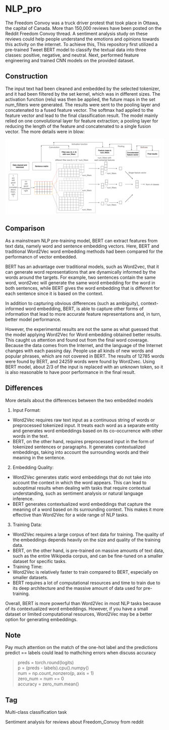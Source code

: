# NLP_pro

The Freedom Convoy was a truck driver protest that took place in Ottawa, the capital of Canada. More than 150,000 reviews have been posted on the Reddit Freedom Convoy thread. A sentiment analysis study on these reviews could help people understand the emotions and opinions towards this activity on the internet. To achieve this, This repository first utilized a pre-trained Tweet BERT model to classify the textual data into three classes: positive, negative, and neutral. Next,  performed feature engineering and trained CNN models on the provided dataset.

## Construction
The input text had been cleaned and embedded by the selected tokenizer, and it had been filtered by the set kernel, which was in different sizes. The activation function (relu) was then be applied, the future maps in the set num_filters were generated. The results were sent to the pooling layer and concatenated to a fused feature vector. The softmax had applied to the feature vector and lead to the final classification result. The model mainly relied on one convolutional layer for feature extraction; a pooling layer for reducing the length of the feature and concatenated to a single fusion vector. The more details were in blow:

![Architecture of CNN](arch.png)

## Comparison
As a mainstream NLP pre-training model, BERT can extract features from text data, namely word and sentence embedding vectors. Here, BERT and traditional Word2Vec word embedding methods had been compared for the performancn of vector embedded. 

BERT has an advantage over traditional models, such as Word2vec, that it can generate word representations that are dynamically informed by the words around the targets. For example, two sentences contain the same word, word2vec will generate the same word embedding for the word in both sentences, while BERT gives the word embedding that is different for each sentence since it is based on the context. 

In addition to capturing obvious differences (such as ambiguity), context-informed word embedding, BERT, is able to capture other forms of information that lead to more accurate feature representations and, in turn, better model performance. 

However, the experimental results are not the same as what guessed that the model applying Word2Vec for Word embedding obtained better results. This caught us attention and found out from the final word coverage. Because the data comes from the Internet, and the language of the Internet changes with each passing day. People use all kinds of new words and popular phrases, which are not covered in BERT. The results of 12785 words were found by BERT, and 24259 words were found by Word2vec. Using BERT model, about 2/3 of the input is replaced with an unknown token, so it is also reasonable to have poor performance in the final result.

## Differences
More details about the differences between the two embedded models
1. Input Format:
  - Word2Vec requires raw text input as a continuous string of words or preprocessed tokenized input. It treats each word as a separate entity and generates word embeddings based on its co-occurrence with other words in the text.
  - BERT, on the other hand, requires preprocessed input in the form of tokenized sentences or paragraphs. It generates contextualized embeddings, taking into account the surrounding words and their meaning in the sentence.
2. Embedding Quality:
  - Word2Vec generates static word embeddings that do not take into account the context in which the word appears. This can lead to suboptimal results when dealing with tasks that require contextual understanding, such as sentiment analysis or natural language inference.
  - BERT generates contextualized word embeddings that capture the meaning of a word based on its surrounding context. This makes it more effective than Word2Vec for a wide range of NLP tasks.
3. Training Data:
- Word2Vec requires a large corpus of text data for training. The quality of the embeddings depends heavily on the size and quality of the training data.
- BERT, on the other hand, is pre-trained on massive amounts of text data, such as the entire Wikipedia corpus, and can be fine-tuned on a smaller dataset for specific tasks.
- Training Time:
- Word2Vec is relatively faster to train compared to BERT, especially on smaller datasets.
- BERT requires a lot of computational resources and time to train due to its deep architecture and the massive amount of data used for pre-training.

Overall, BERT is more powerful than Word2Vec in most NLP tasks because of its contextualized word embeddings. However, if you have a small dataset or limited computational resources, Word2Vec may be a better option for generating embeddings.


## Note
Pay much attention on the match of the one-hot label and the predictions
predict == labels could lead to mathching errors when discuss accuracy  
>preds = torch.round(logits) <br/>
>p = (preds - labels).cpu().numpy() <br/>
>num = np.count_nonzero(p, axis = 1) <br/>
>zero_num = num == 0 <br/>
>accuracy = zero_num.mean()

## Tag
Multi-class classification task

Sentiment analysis for reviews about Freedom_Convoy from reddit
